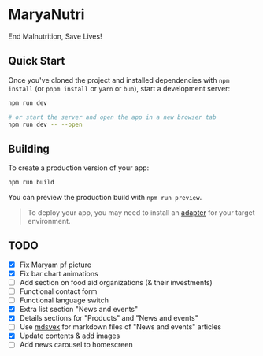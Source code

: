 # MaryaNutri

End Malnutrition, Save Lives!

## Quick Start

Once you've cloned the project and installed dependencies with `npm install` (or `pnpm install` or `yarn` or `bun`), start a development server:

```bash
npm run dev

# or start the server and open the app in a new browser tab
npm run dev -- --open
```

## Building

To create a production version of your app:

```bash
npm run build
```

You can preview the production build with `npm run preview`.

> To deploy your app, you may need to install an [adapter](https://svelte.dev/docs/kit/adapters) for your target environment.

## TODO
- [x] Fix Maryam pf picture
- [x] Fix bar chart animations
- [ ] Add section on food aid organizations (& their investments)
- [ ] Functional contact form
- [ ] Functional language switch
- [x] Extra list section "News and events"
- [x] Details sections for "Products" and "News and events"
- [ ] Use [mdsvex](https://mdsvex.pngwn.io/) for markdown files of "News and events" articles
- [x] Update contents & add images
- [ ] Add news carousel to homescreen